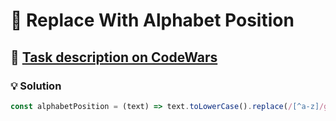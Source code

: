 # 📝 Replace With Alphabet Position

## 🔗 [Task description on CodeWars](https://www.codewars.com/kata/546f922b54af40e1e90001da)

### 💡 Solution

```javascript
const alphabetPosition = (text) => text.toLowerCase().replace(/[^a-z]/g, '').split('').map((c) => c.charCodeAt() - 96).join(' ');
```

